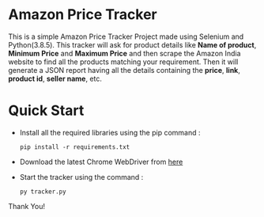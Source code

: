 # Amazon Price Tracker

This is a simple Amazon Price Tracker Project made using Selenium and Python(3.8.5). This tracker will ask for product details like **Name of product**, **Minimum Price** and **Maximum Price** and then scrape the Amazon India website to find all the products matching your requirement.
Then it will generate a JSON report having all the details containing the **price**, **link**, **product id**, **seller name**, etc.

# Quick Start

* Install all the required libraries using the pip command : 

    `pip install -r requirements.txt`

* Download the latest Chrome WebDriver from [here](https://chromedriver.chromium.org/downloads)

* Start the tracker using the command : 

    `py tracker.py`

Thank You!
